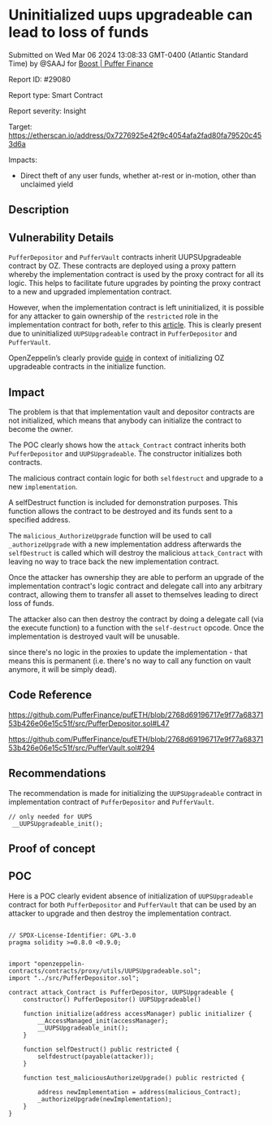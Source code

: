 
# Uninitialized uups upgradeable can lead to loss of funds

Submitted on Wed Mar 06 2024 13:08:33 GMT-0400 (Atlantic Standard Time) by @SAAJ for [Boost | Puffer Finance](https://immunefi.com/bounty/pufferfinance-boost/)

Report ID: #29080

Report type: Smart Contract

Report severity: Insight

Target: https://etherscan.io/address/0x7276925e42f9c4054afa2fad80fa79520c453d6a

Impacts:
- Direct theft of any user funds, whether at-rest or in-motion, other than unclaimed yield

## Description
## Vulnerability Details
```PufferDepositor``` and ```PufferVault``` contracts inherit UUPSUpgradeable contract by OZ. These contracts are deployed using a proxy pattern whereby the implementation contract is used by the proxy contract for all its logic.
This helps to facilitate future upgrades by pointing the proxy contract to a new and upgraded implementation contract.

However, when the implementation contract is left uninitialized, it is possible for any attacker to gain ownership of the ```restricted``` role in the implementation contract for both, refer to this [article](https://jordaniza.com/posts/upgradeable-contracts/). This is clearly present due to uninitialized ```UUPSUpgradeable``` contract in ```PufferDepositor``` and ```PufferVault```.

OpenZeppelin’s clearly provide [guide]( https://docs.openzeppelin.com/contracts/5.x/upgradeable#usage ) in context of initializing OZ upgradeable contracts in the initialize function.

## Impact
The problem is that that implementation vault and depositor contracts are not initialized, which means that anybody can initialize the contract to become the owner.

The POC clearly shows how the ```attack_Contract``` contract inherits both ```PufferDepositor``` and ```UUPSUpgradeable```. The constructor initializes both contracts.

The malicious contract contain logic for both ```selfdestruct``` and upgrade to a new ```implementation```.

A selfDestruct function is included for demonstration purposes. This function allows the contract to be destroyed and its funds sent to a specified address.

The ```malicious_AuthorizeUpgrade``` function will be used to call ```_authorizeUpgrade``` with a new implementation address afterwards the ```selfDestruct``` is called which will destroy the malicious ```attack_Contract``` with leaving no way to trace back the new implementation contract.

Once the attacker has ownership they are able to perform an upgrade of the implementation contract's logic contract and delegate call into any arbitrary contract, allowing them to transfer all asset to themselves leading to direct loss of funds.

The attacker also can then destroy the contract by doing a delegate call (via the execute function) to a function with the ```self-destruct``` opcode.
Once the implementation is destroyed vault will be unusable.

 since there's no logic in the proxies to update the implementation - that means this is permanent (i.e. there's no way to call any function on vault anymore, it will be simply dead).

## Code Reference
https://github.com/PufferFinance/pufETH/blob/2768d69196717e9f77a6837153b426e06e15c51f/src/PufferDepositor.sol#L47

https://github.com/PufferFinance/pufETH/blob/2768d69196717e9f77a6837153b426e06e15c51f/src/PufferVault.sol#294


## Recommendations
The recommendation is made for initializing the ```UUPSUpgradeable``` contract in implementation contract of ```PufferDepositor``` and ```PufferVault```.
```
// only needed for UUPS
 __UUPSUpgradeable_init();
```

        
## Proof of concept
## POC
Here is a POC clearly evident absence of initialization of ```UUPSUpgradeable``` contract for both ```PufferDepositor``` and ```PufferVault``` that can be used by an attacker to upgrade and then destroy the implementation contract.
```

// SPDX-License-Identifier: GPL-3.0
pragma solidity >=0.8.0 <0.9.0;


import "openzeppelin-contracts/contracts/proxy/utils/UUPSUpgradeable.sol";
import "../src/PufferDepositor.sol";

contract attack_Contract is PufferDepositor, UUPSUpgradeable {
    constructor() PufferDepositor() UUPSUpgradeable()

    function initialize(address accessManager) public initializer {
        __AccessManaged_init(accessManager);
        __UUPSUpgradeable_init();
    }

    function selfDestruct() public restricted {
        selfdestruct(payable(attacker));
    }

    function test_maliciousAuthorizeUpgrade() public restricted {

        address newImplementation = address(malicious_Contract);
        _authorizeUpgrade(newImplementation);
    }
}

```
